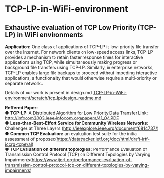# TCP-LP-in-WiFi-environment
## Exhaustive evaluation of TCP Low Priority (TCP-LP) in WiFi environments </br>

**Application:**
One class of applications of TCP-LP is low-priority file
transfer over the Internet. For network clients on low-speed
access links, TCP-LP provides a mechanism to retain faster
response times for interactive applications using TCP, while
simultaneously making progress on background file transfers
using TCP-LP. Similarly, in enterprise networks, TCP-LP enables large file backups to proceed without impeding interactive applications, a functionality that would otherwise require
a multi-priority or separate network..</br>
<p> 
   Details of our work is present in design.md <a href="https://github.com/Vivekumar3110/TCP-LP-in-WiFi-environment/blob/tcp_lp/scratch/tcp_lp/design_readme.md">TCP-LP-in-WiFi-environment/scratch/tcp_lp/design_readme.md</a> 



**Reffered Paper:**</br>
● **TCP-LP:** A Distributed Algorithm for Low Priority Data Transfer
Link: http://infocom2003.ieee-infocom.org/papers/41_04.PDF</br>
● **Less-than-Best-Effort Service for Community Wireless Networks:** Challenges at Three
Layers (http://ieeexplore.ieee.org/document/6814737/)</br>
● **Common TCP Evaluation:** an evaluation test suite for the initial
   assessment of proposed(https://datatracker.ietf.org/doc/html/draft-irtf-iccrg-tcpeval)</br>
● **TCP Evaluation on different topologies:** Performance Evaluation of Transmission
Control Protocol (TCP) on Different
Topologies by Varying Impairments(https://www.ijert.org/performance-evaluation-of-transmission-control-protocol-tcp-on-different-topologies-by-varying-impairments)</br>
